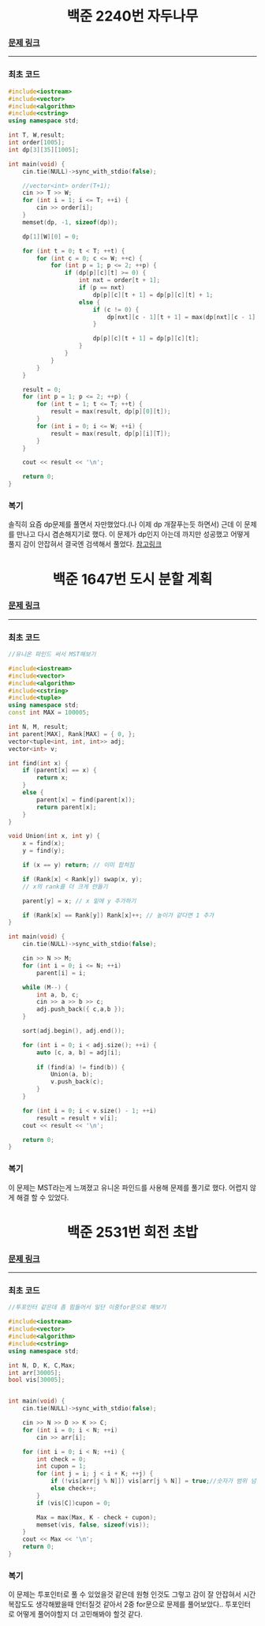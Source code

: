 <h1 align = "center">백준 2240번 자두나무</h1>

### [문제 링크](https://www.acmicpc.net/problem/2240 "자두나무")
---

### 최초 코드

```cpp
#include<iostream>
#include<vector>
#include<algorithm>
#include<cstring>
using namespace std;

int T, W,result;
int order[1005];
int dp[3][35][1005];

int main(void) {
	cin.tie(NULL)->sync_with_stdio(false);

	//vector<int> order(T+1);
	cin >> T >> W;
	for (int i = 1; i <= T; ++i) {
		cin >> order[i];
	}
	memset(dp, -1, sizeof(dp));

	dp[1][W][0] = 0;

	for (int t = 0; t < T; ++t) {
		for (int c = 0; c <= W; ++c) {
			for (int p = 1; p <= 2; ++p) {
				if (dp[p][c][t] >= 0) {
					int nxt = order[t + 1];
					if (p == nxt)
						dp[p][c][t + 1] = dp[p][c][t] + 1;
					else {
						if (c != 0) {
							dp[nxt][c - 1][t + 1] = max(dp[nxt][c - 1][t + 1], dp[p][c][t] + 1);
						}

						dp[p][c][t + 1] = dp[p][c][t];
					}
				}
			}
		}
	}

	result = 0;
	for (int p = 1; p <= 2; ++p) {
		for (int t = 1; t <= T; ++t) {
			result = max(result, dp[p][0][t]);
		}
		for (int i = 0; i <= W; ++i) {
			result = max(result, dp[p][i][T]);
		}
	}

	cout << result << '\n';

	return 0;
}
```

### 복기
솔직히 요즘 dp문제를 풀면서 자만했었다.(나 이제 dp 개잘푸는듯 하면서) 근데 이 문제를 만나고 다시 겸손해지기로 했다. 이 문제가 dp인지 아는데 까지만 성공했고 어떻게 풀지 감이 안잡혀서 결국엔 검색해서 풀었다.
[참고링크](https://1004dustkd.tistory.com/entry/C-%EB%B0%B1%EC%A4%80BOJ-2240-%EC%9E%90%EB%91%90%EB%82%98%EB%AC%B4) 

<h1 align = "center">백준 1647번 도시 분할 계획</h1>

### [문제 링크](https://www.acmicpc.net/problem/1647 "도시 분할 계획")
---

### 최초 코드

```cpp
//유니온 파인드 써서 MST해보기

#include<iostream>
#include<vector>
#include<algorithm>
#include<cstring>
#include<tuple>
using namespace std;
const int MAX = 100005;

int N, M, result;
int parent[MAX], Rank[MAX] = { 0, };
vector<tuple<int, int, int>> adj;
vector<int> v;

int find(int x) {
    if (parent[x] == x) {
        return x;
    }
    else {
        parent[x] = find(parent[x]);
        return parent[x];
    }
}

void Union(int x, int y) {
    x = find(x);
    y = find(y);

    if (x == y) return; // 이미 합쳐짐

    if (Rank[x] < Rank[y]) swap(x, y);
    // x의 rank를 더 크게 만들기

    parent[y] = x; // x 밑에 y 추가하기

    if (Rank[x] == Rank[y]) Rank[x]++; // 높이가 같다면 1 추가
}

int main(void) {
	cin.tie(NULL)->sync_with_stdio(false);

    cin >> N >> M;
    for (int i = 0; i <= N; ++i)
        parent[i] = i;

    while (M--) {
        int a, b, c;
        cin >> a >> b >> c;
        adj.push_back({ c,a,b });
    }

    sort(adj.begin(), adj.end());

    for (int i = 0; i < adj.size(); ++i) {
        auto [c, a, b] = adj[i];
        
        if (find(a) != find(b)) {
            Union(a, b);
            v.push_back(c);
        }
    }

    for (int i = 0; i < v.size() - 1; ++i)
        result = result + v[i];
    cout << result << '\n';

    return 0;
}
```

### 복기
이 문제는 MST라는게 느껴졌고 유니온 파인드를 사용해 문제를 풀기로 했다. 어렵지 않게 해결 할 수 있었다.

<h1 align = "center">백준 2531번 회전 초밥</h1>

### [문제 링크](https://www.acmicpc.net/problem/2531 "회전 초밥")
---

### 최초 코드

```cpp
//투포인터 같은데 좀 힘들어서 일단 이중for문으로 해보기

#include<iostream>
#include<vector>
#include<algorithm>
#include<cstring>
using namespace std;

int N, D, K, C,Max;
int arr[30005];
bool vis[30005];


int main(void) {
	cin.tie(NULL)->sync_with_stdio(false);

	cin >> N >> D >> K >> C;
	for (int i = 0; i < N; ++i)
		cin >> arr[i];

	for (int i = 0; i < N; ++i) {
		int check = 0;
		int cupon = 1;
		for (int j = i; j < i + K; ++j) {
			if (!vis[arr[j % N]]) vis[arr[j % N]] = true;//숫자가 범위 넘기지 않게 처리(원형이니까 다시 돌아와야함)
			else check++;
		}
		if (vis[C])cupon = 0;

		Max = max(Max, K - check + cupon);
		memset(vis, false, sizeof(vis));
	}
	cout << Max << '\n';
	return 0;
}
```

### 복기
이 문제는 투포인터로 풀 수 있었을것 같은데 원형 인것도 그렇고 감이 잘 안잡혀서 시간복잡도도 생각해봤을때 안터질것 같아서 2중 for문으로 문제를 풀어보았다.. 투포인터로 어떻게 풀어야할지 더 고민해봐야 할것 같다.
